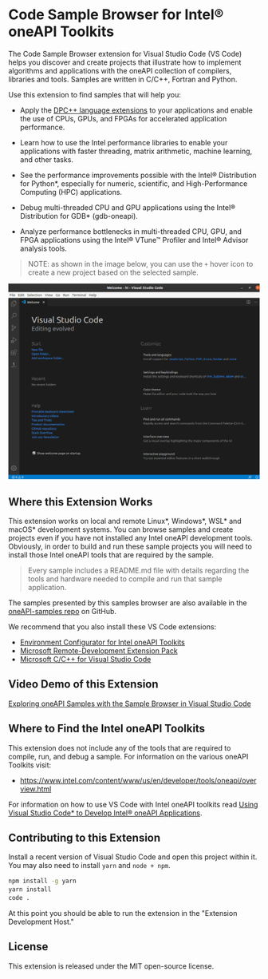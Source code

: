 # Code Sample Browser for Intel® oneAPI Toolkits

The Code Sample Browser extension for Visual Studio Code (VS Code) helps you
discover and create projects
that illustrate how to implement algorithms and applications with the oneAPI
collection of compilers, libraries and tools. Samples are written in C/C++,
Fortran and Python.

Use this extension to find samples that will help you:

* Apply the [DPC++ language extensions][dpcpp] to your applications and enable
  the use of CPUs, GPUs, and FPGAs for accelerated application performance.

[dpcpp]: <https://spec.oneapi.io/versions/latest/elements/sycl/source/index.html>

* Learn how to use the Intel performance libraries to enable your applications
  with faster threading, matrix arithmetic, machine learning, and other tasks.

* See the performance improvements possible with the Intel® Distribution for
  Python\*, especially for numeric, scientific, and High-Performance Computing
  (HPC) applications.

* Debug multi-threaded CPU and GPU applications using the Intel® Distribution
  for GDB\* (gdb-oneapi).

* Analyze performance bottlenecks in multi-threaded CPU, GPU, and FPGA
  applications using the Intel® VTune&trade; Profiler and
  Intel® Advisor analysis tools.

> NOTE: as shown in the image below, you can use the `+` hover icon to create
> a new project based on the selected sample.

![Gif of the extension in action](demo.gif)


## Where this Extension Works

This extension works on local and remote Linux\*, Windows\*, WSL\* and macOS\*
development systems. You can browse samples and create projects even if you
have not installed any Intel oneAPI development tools. Obviously, in order to
build and run these sample projects you will need to install those Intel
oneAPI tools that are required by the sample.

> Every sample includes a README.md file with details regarding the tools
> and hardware needed to compile and run that sample application.

The samples presented by this samples browser are also available in the
[oneAPI-samples repo](https://github.com/oneapi-src/oneAPI-samples) on GitHub.

We recommend that you also install these VS Code extensions:

* [Environment Configurator for Intel oneAPI Toolkits][env]
* [Microsoft Remote-Development Extension Pack][remote]
* [Microsoft C/C++ for Visual Studio Code][cpp]

[env]: <https://marketplace.visualstudio.com/items?itemName=intel-corporation.oneapi-environment-configurator>
[remote]: <https://marketplace.visualstudio.com/items?itemName=ms-vscode-remote.vscode-remote-extensionpack>
[cpp]: <https://marketplace.visualstudio.com/items?itemName=ms-vscode.cpptools>

## Video Demo of this Extension

[Exploring oneAPI Samples with the Sample Browser in Visual Studio Code](https://youtu.be/hdpcNBB2aEU)


## Where to Find the Intel oneAPI Toolkits

This extension does not include any of the tools that are required to
compile, run, and debug a sample. For information on the various oneAPI
Toolkits visit:

* https://www.intel.com/content/www/us/en/developer/tools/oneapi/overview.html

For information on how to use VS Code with Intel oneAPI toolkits read
[Using Visual Studio Code\* to Develop Intel® oneAPI Applications][oneapi-toolkits].

[oneapi-toolkits]: <https://www.intel.com/content/www/us/en/develop/documentation/using-vs-code-with-intel-oneapi/top.html>


## Contributing to this Extension

Install a recent version of Visual Studio Code and open this project within
it. You may also need to install `yarn` and `node + npm`.

```bash
npm install -g yarn
yarn install
code .
```

At this point you should be able to run the extension in the "Extension
Development Host."


## License

This extension is released under the MIT open-source license.
